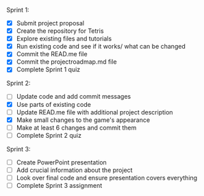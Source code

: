 Sprint 1: 
- [x] Submit project proposal
- [x] Create the repository for Tetris
- [x] Explore existing files and tutorials
- [x] Run existing code and see if it works/ what can be changed
- [x] Commit the READ.me file
- [x] Commit the projectroadmap.md file
- [x] Complete Sprint 1 quiz

Sprint 2:
- [ ] Update code and add commit messages
- [x] Use parts of existing code
- [ ] Update READ.me file with additional project description
- [x] Make small changes to the game's appearance
- [ ] Make at least 6 changes and commit them
- [ ] Complete Sprint 2 quiz

Sprint 3:
- [ ] Create PowerPoint presentation
- [ ] Add crucial information about the project
- [ ] Look over final code and ensure presentation covers everything
- [ ] Complete Sprint 3 assignment 
